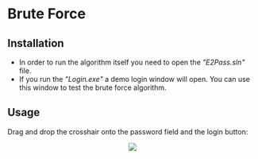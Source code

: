 # Brute Force

## Installation

- In order to run the algorithm itself you need to open the *"E2Pass.sln"* file.
- If you run the *"Login.exe"* a demo login window will open. You can use this window to test the brute force algorithm.

## Usage

Drag and drop the crosshair onto the password field and the login button:

<p align="center">
  <img src="https://github.com/user-attachments/assets/4152ce17-5479-42f1-b76d-3ecf11f2cbde">
</p>
